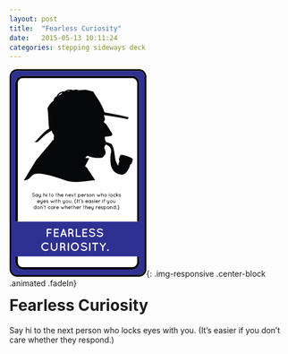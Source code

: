 ```yaml
---
layout: post
title:  "Fearless Curiosity"
date:   2015-05-13 10:11:24
categories: stepping sideways deck
---
```

![Fearless Curiosity Card](https://github.com/steppingsideways/steppingsideways.github.io/blob/master/images/fearless_curiosity.png?raw=true){: .img-responsive .center-block .animated .fadeIn}

<div class="row">
	<div class="animated fadeIn col-md-12">
		<h1 style="margin-top:0px;">Fearless Curiosity</h1>
		Say hi to the next person who locks eyes with you. (It’s easier if you don’t care whether they respond.)
	</div>
</div>